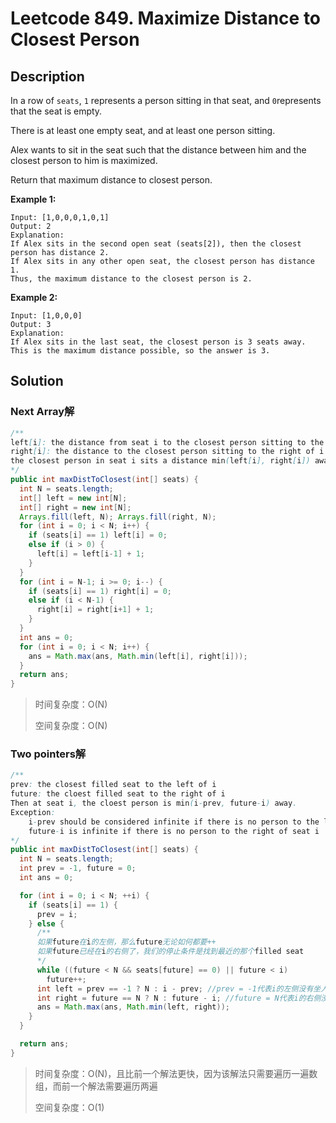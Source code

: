 # Leetcode 849. Maximize Distance to Closest Person

## Description

In a row of `seats`, `1` represents a person sitting in that seat, and `0`represents that the seat is empty. 

There is at least one empty seat, and at least one person sitting.

Alex wants to sit in the seat such that the distance between him and the closest person to him is maximized. 

Return that maximum distance to closest person.

**Example 1:**

```
Input: [1,0,0,0,1,0,1]
Output: 2
Explanation: 
If Alex sits in the second open seat (seats[2]), then the closest person has distance 2.
If Alex sits in any other open seat, the closest person has distance 1.
Thus, the maximum distance to the closest person is 2.
```

**Example 2:**

```
Input: [1,0,0,0]
Output: 3
Explanation: 
If Alex sits in the last seat, the closest person is 3 seats away.
This is the maximum distance possible, so the answer is 3.
```

## Solution

### Next Array解

```java
/**
left[i]: the distance from seat i to the closest person sitting to the left of i
right[i]: the distance to the closest person sitting to the right of i
the closest person in seat i sits a distance min(left[i], right[i]) away.
*/
public int maxDistToClosest(int[] seats) {
  int N = seats.length;
  int[] left = new int[N];
  int[] right = new int[N];
  Arrays.fill(left, N); Arrays.fill(right, N);
  for (int i = 0; i < N; i++) {
    if (seats[i] == 1) left[i] = 0;
    else if (i > 0) {
      left[i] = left[i-1] + 1;
    }
  }
  for (int i = N-1; i >= 0; i--) {
    if (seats[i] == 1) right[i] = 0;
    else if (i < N-1) {
      right[i] = right[i+1] + 1;
    }
  }
  int ans = 0;
  for (int i = 0; i < N; i++) {
    ans = Math.max(ans, Math.min(left[i], right[i]));
  }
  return ans;
}
```

> 时间复杂度：O(N)
>
> 空间复杂度：O(N)

### Two pointers解

```java
/**
prev: the closest filled seat to the left of i
future: the cloest filled seat to the right of i
Then at seat i, the cloest person is min(i-prev, future-i) away.
Exception: 
	i-prev should be considered infinite if there is no person to the left of seat i
	future-i is infinite if there is no person to the right of seat i
*/
public int maxDistToClosest(int[] seats) {
  int N = seats.length;
  int prev = -1, future = 0;
  int ans = 0;

  for (int i = 0; i < N; ++i) {
    if (seats[i] == 1) {
      prev = i;
    } else {
      /**
      如果future在i的左侧，那么future无论如何都要++
      如果future已经在i的右侧了，我们的停止条件是找到最近的那个filled seat
      */
      while ((future < N && seats[future] == 0) || future < i)
        future++;
      int left = prev == -1 ? N : i - prev; //prev = -1代表i的左侧没有坐人
      int right = future == N ? N : future - i; //future = N代表i的右侧没有坐人
      ans = Math.max(ans, Math.min(left, right));
    }
  }

  return ans;
}
```

> 时间复杂度：O(N)，且比前一个解法更快，因为该解法只需要遍历一遍数组，而前一个解法需要遍历两遍
>
> 空间复杂度：O(1)